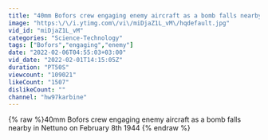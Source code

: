 ```yaml
---
title: "40mm Bofors crew engaging enemy aircraft as a bomb falls nearby in Nettuno on February 8th 1944"
image: "https:\/\/i.ytimg.com\/vi\/miDjaZ1L_vM\/hqdefault.jpg"
vid_id: "miDjaZ1L_vM"
categories: "Science-Technology"
tags: ["Bofors","engaging","enemy"]
date: "2022-02-06T04:55:03+03:00"
vid_date: "2022-02-01T14:15:05Z"
duration: "PT50S"
viewcount: "109021"
likeCount: "1507"
dislikeCount: ""
channel: "hw97karbine"
---
```

{% raw %}40mm Bofors crew engaging enemy aircraft as a bomb falls nearby in Nettuno on February 8th 1944 {% endraw %}
